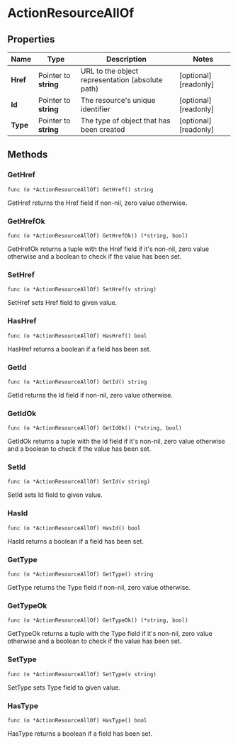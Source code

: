 # ActionResourceAllOf



## Properties

|Name | Type | Description | Notes|
|------------ | ------------- | ------------- | -------------|
|**Href** | Pointer to **string** | URL to the object representation (absolute path) | [optional] [readonly] |
|**Id** | Pointer to **string** | The resource&#39;s unique identifier | [optional] [readonly] |
|**Type** | Pointer to **string** | The type of object that has been created | [optional] [readonly] |

## Methods


### GetHref

`func (o *ActionResourceAllOf) GetHref() string`

GetHref returns the Href field if non-nil, zero value otherwise.

### GetHrefOk

`func (o *ActionResourceAllOf) GetHrefOk() (*string, bool)`

GetHrefOk returns a tuple with the Href field if it's non-nil, zero value otherwise
and a boolean to check if the value has been set.

### SetHref

`func (o *ActionResourceAllOf) SetHref(v string)`

SetHref sets Href field to given value.

### HasHref

`func (o *ActionResourceAllOf) HasHref() bool`

HasHref returns a boolean if a field has been set.

### GetId

`func (o *ActionResourceAllOf) GetId() string`

GetId returns the Id field if non-nil, zero value otherwise.

### GetIdOk

`func (o *ActionResourceAllOf) GetIdOk() (*string, bool)`

GetIdOk returns a tuple with the Id field if it's non-nil, zero value otherwise
and a boolean to check if the value has been set.

### SetId

`func (o *ActionResourceAllOf) SetId(v string)`

SetId sets Id field to given value.

### HasId

`func (o *ActionResourceAllOf) HasId() bool`

HasId returns a boolean if a field has been set.

### GetType

`func (o *ActionResourceAllOf) GetType() string`

GetType returns the Type field if non-nil, zero value otherwise.

### GetTypeOk

`func (o *ActionResourceAllOf) GetTypeOk() (*string, bool)`

GetTypeOk returns a tuple with the Type field if it's non-nil, zero value otherwise
and a boolean to check if the value has been set.

### SetType

`func (o *ActionResourceAllOf) SetType(v string)`

SetType sets Type field to given value.

### HasType

`func (o *ActionResourceAllOf) HasType() bool`

HasType returns a boolean if a field has been set.



